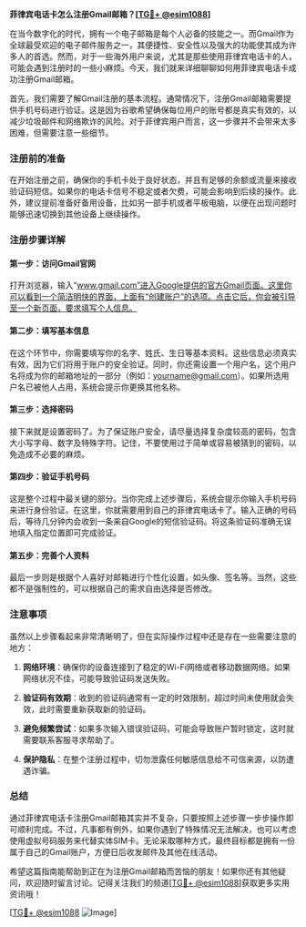 **菲律宾电话卡怎么注册Gmail邮箱？[[TG💪+ @esim1088](https://t.me/s/esim1088)]**

在当今数字化的时代，拥有一个电子邮箱是每个人必备的技能之一。而Gmail作为全球最受欢迎的电子邮件服务之一，其便捷性、安全性以及强大的功能使其成为许多人的首选。然而，对于一些海外用户来说，尤其是那些使用菲律宾电话卡的人，可能会遇到注册时的一些小麻烦。今天，我们就来详细聊聊如何用菲律宾电话卡成功注册Gmail邮箱。

首先，我们需要了解Gmail注册的基本流程。通常情况下，注册Gmail邮箱需要提供手机号码进行验证。这是因为谷歌希望确保每位用户的账号都是真实有效的，以减少垃圾邮件和网络欺诈的风险。对于菲律宾用户而言，这一步骤并不会带来太多困难，但需要注意一些细节。

### 注册前的准备

在开始注册之前，确保你的手机卡处于良好状态，并且有足够的余额或流量来接收验证码短信。如果你的电话卡信号不稳定或者欠费，可能会影响到后续的操作。此外，建议提前准备好备用设备，比如另一部手机或者平板电脑，以便在出现问题时能够迅速切换到其他设备上继续操作。

### 注册步骤详解

#### 第一步：访问Gmail官网

打开浏览器，输入“www.gmail.com”进入Google提供的官方Gmail页面。这里你可以看到一个简洁明快的界面，上面有“创建账户”的选项。点击它后，你会被引导至一个新页面，要求填写个人信息。

#### 第二步：填写基本信息

在这个环节中，你需要填写你的名字、姓氏、生日等基本资料。这些信息必须真实有效，因为它们将用于账户的安全验证。同时，你还需设置一个用户名，这个用户名将成为你的邮箱地址的一部分（例如：yourname@gmail.com）。如果所选用户名已被他人占用，系统会提示你更换其他名称。

#### 第三步：选择密码

接下来就是设置密码了。为了保证账户安全，请尽量选择复杂度较高的密码，包含大小写字母、数字及特殊字符。记住，不要使用过于简单或容易被猜到的密码，以免造成不必要的麻烦。

#### 第四步：验证手机号码

这是整个过程中最关键的部分。当你完成上述步骤后，系统会提示你输入手机号码来进行身份验证。在这里，你就需要用到自己的菲律宾电话卡了。输入正确的号码后，等待几分钟内会收到一条来自Google的短信验证码。将这条验证码准确无误地填入指定位置即可完成验证。

#### 第五步：完善个人资料

最后一步则是根据个人喜好对邮箱进行个性化设置，如头像、签名等。当然，这些都不是强制性的，可以根据自己的需求自由选择是否修改。

### 注意事项

虽然以上步骤看起来非常清晰明了，但在实际操作过程中还是存在一些需要注意的地方：

1. **网络环境**：确保你的设备连接到了稳定的Wi-Fi网络或者移动数据网络。如果网络状况不佳，可能导致验证码发送失败。
   
2. **验证码有效期**：收到的验证码通常有一定的时效限制，超过时间未使用就会失效，此时需要重新获取新的验证码。
   
3. **避免频繁尝试**：如果多次输入错误验证码，可能会导致账户暂时锁定，这时就需要联系客服寻求帮助了。

4. **保护隐私**：在整个注册过程中，切勿泄露任何敏感信息给不可信来源，以防遭遇诈骗。

### 总结

通过菲律宾电话卡注册Gmail邮箱其实并不复杂，只要按照上述步骤一步步操作即可顺利完成。不过，凡事都有例外，如果你遇到了特殊情况无法解决，也可以考虑使用虚拟号码服务来代替实体SIM卡。无论采取哪种方式，最终目标都是拥有一份属于自己的Gmail账户，方便日后收发邮件及其他在线活动。

希望这篇指南能帮助到正在为注册Gmail邮箱而苦恼的朋友！如果你还有其他疑问，欢迎随时留言讨论。记得关注我们的频道[[TG💪+ @esim1088](https://t.me/s/esim1088)]获取更多实用资讯哦！

[[TG💪+ @esim1088](https://t.me/s/esim1088) ![Image](https://i.postimg.cc/4NQfJmqS/Snipaste-2025-05-13-00-14-12.png)]